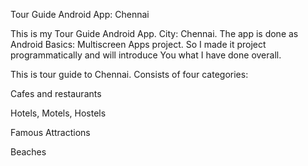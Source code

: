 Tour Guide Android App: Chennai

This is my Tour Guide Android App. City: Chennai. The app is done as Android Basics: Multiscreen Apps project. 
So I made it project programmatically and will introduce You what I have done overall.

This is tour guide to Chennai. Consists of four categories:

Cafes and restaurants

Hotels, Motels, Hostels

Famous Attractions

Beaches
